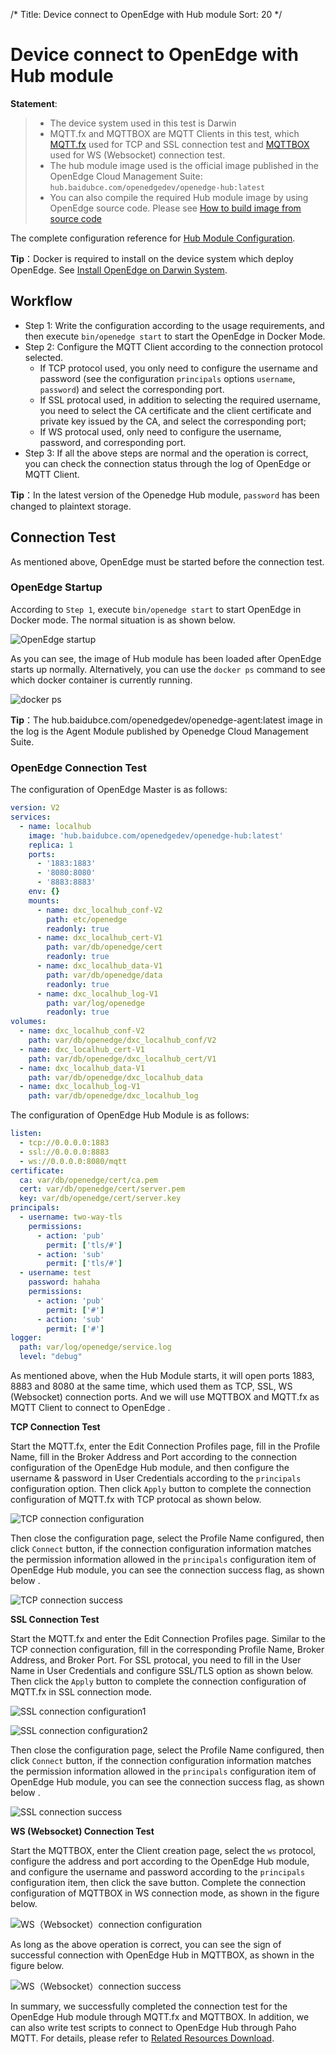 /*
Title: Device connect to OpenEdge with Hub module
Sort: 20
*/

# Device connect to OpenEdge with Hub module

**Statement**:

> + The device system used in this test is Darwin
> + MQTT.fx and MQTTBOX are MQTT Clients in this test, which [MQTT.fx](../../Resources-download) used for TCP and SSL connection test and [MQTTBOX](../../Resources-download) used for WS (Websocket) connection test.
> + The hub module image used  is the official image published in the OpenEdge Cloud Management Suite: `hub.baidubce.com/openedgedev/openedge-hub:latest`
> + You can also compile the required Hub module image by using OpenEdge source code. Please see [How to build image from source code](../../setup/Build-OpenEdge-from-Source)

The complete configuration reference for [Hub Module Configuration](./Config-interpretation).

**Tip**：Docker is required to install on the device system which deploy OpenEdge. See [Install OpenEdge on Darwin System](../../setup/Install-OpenEdge-on-Darwin).

## Workflow

- Step 1: Write the configuration according to the usage requirements, and then execute `bin/openedge start` to start the OpenEdge in Docker Mode.
- Step 2: Configure the MQTT Client according to the connection protocol selected.
    - If TCP protocol used, you only need to configure the username and password (see the configuration `principals` options `username`, `password`) and select the corresponding port.
    - If SSL protocal used, in addition to selecting the required username, you need to select the CA certificate and the client certificate and private key issued by the CA, and select the corresponding port;
    - If WS protocal used, only need to configure the username, password, and corresponding port.
- Step 3: If all the above steps are normal and the operation is correct, you can check the connection status through the log of OpenEdge or MQTT Client.

**Tip**：In the latest version of the Openedge Hub module, `password` has been changed to plaintext storage.

## Connection Test

As mentioned above, OpenEdge must be started before the connection test.

### OpenEdge Startup

According to `Step 1`, execute `bin/openedge start` to start OpenEdge in Docker mode. The normal situation is as shown below.

![OpenEdge startup](../../images/tutorials/connect/openedge-hub-start.png)

As you can see, the image of Hub module has been loaded after OpenEdge starts up normally. Alternatively, you can use the `docker ps` command to see which docker container is currently running.

![docker ps](../../images/tutorials/connect/container-openedge-hub-run.png)

**Tip**：The hub.baidubce.com/openedgedev/openedge-agent:latest image in the log is the Agent Module published by Openedge Cloud Management Suite.

### OpenEdge Connection Test

The configuration of OpenEdge Master is as follows:

```yaml
version: V2
services:
  - name: localhub
    image: 'hub.baidubce.com/openedgedev/openedge-hub:latest'
    replica: 1
    ports:
      - '1883:1883'
      - '8080:8080'
      - '8883:8883'
    env: {}
    mounts:
      - name: dxc_localhub_conf-V2
        path: etc/openedge
        readonly: true
      - name: dxc_localhub_cert-V1
        path: var/db/openedge/cert
        readonly: true
      - name: dxc_localhub_data-V1
        path: var/db/openedge/data
        readonly: true
      - name: dxc_localhub_log-V1
        path: var/log/openedge
        readonly: true
volumes:  
  - name: dxc_localhub_conf-V2
    path: var/db/openedge/dxc_localhub_conf/V2
  - name: dxc_localhub_cert-V1
    path: var/db/openedge/dxc_localhub_cert/V1
  - name: dxc_localhub_data-V1
    path: var/db/openedge/dxc_localhub_data
  - name: dxc_localhub_log-V1
    path: var/db/openedge/dxc_localhub_log  
```

The configuration of OpenEdge Hub Module is as follows:

```yaml
listen:
  - tcp://0.0.0.0:1883
  - ssl://0.0.0.0:8883
  - ws://0.0.0.0:8080/mqtt
certificate:
  ca: var/db/openedge/cert/ca.pem
  cert: var/db/openedge/cert/server.pem
  key: var/db/openedge/cert/server.key
principals:
  - username: two-way-tls
    permissions:
      - action: 'pub'
        permit: ['tls/#']
      - action: 'sub'
        permit: ['tls/#']
  - username: test
    password: hahaha
    permissions:
      - action: 'pub'
        permit: ['#']
      - action: 'sub'
        permit: ['#']
logger:
  path: var/log/openedge/service.log
  level: "debug"
```

As mentioned above, when the Hub Module starts, it will open ports 1883, 8883 and 8080 at the same time, which used them as TCP, SSL, WS (Websocket) connection ports. And we will use MQTTBOX and MQTT.fx as MQTT Client to connect to OpenEdge . 

**TCP Connection Test**

Start the MQTT.fx, enter the Edit Connection Profiles page, fill in the Profile Name, fill in the Broker Address and Port according to the connection configuration of the OpenEdge Hub module, and then configure the username & password in User Credentials according to the `principals` configuration option. Then click `Apply` button to complete the connection configuration of MQTT.fx with TCP protocal as shown below.

![TCP connection configuration](../../images/tutorials/connect/mqttbox-tcp-connect-config.png)

Then close the configuration page, select the Profile Name configured, then click `Connect` button, if the connection configuration information matches the permission information allowed in the `principals` configuration item of OpenEdge Hub module, you can see the connection success flag, as shown below .

![TCP connection success](../../images/tutorials/connect/mqttbox-tcp-connect-success.png)

**SSL Connection Test**

Start the MQTT.fx and enter the Edit Connection Profiles page. Similar to the TCP connection configuration, fill in the corresponding Profile Name, Broker Address, and Broker Port. For SSL protocal, you need to fill in the User Name in User Credentials and configure SSL/TLS option as shown below. Then click the `Apply` button to complete the connection configuration of MQTT.fx in SSL connection mode.

![SSL connection configuration1](../../images/tutorials/connect/mqttbox-ssl-connect-config1.png)

![SSL connection configuration2](../../images/tutorials/connect/mqttbox-ssl-connect-config2.png)

Then close the configuration page, select the Profile Name configured, then click `Connect` button, if the connection configuration information matches the permission information allowed in the `principals` configuration item of OpenEdge Hub module, you can see the connection success flag, as shown below .

![SSL connection success](../../images/tutorials/connect/mqttbox-ssl-connect-success.png)

**WS (Websocket) Connection Test**

Start the MQTTBOX, enter the Client creation page, select the `ws` protocol, configure the address and port according to the OpenEdge Hub module, and configure the username and password according to the `principals` configuration item, then click the save button. Complete the connection configuration of MQTTBOX in WS connection mode, as shown in the figure below.

![WS（Websocket）connection configuration](../../images/tutorials/connect/mqttbox-ws-connect-config.png)

As long as the above operation is correct, you can see the sign of successful connection with OpenEdge Hub in MQTTBOX, as shown in the figure below.

![WS（Websocket）connection success](../../images/tutorials/connect/mqttbox-ws-connect-success.png)

In summary, we successfully completed the connection test for the OpenEdge Hub module through MQTT.fx and MQTTBOX. In addition, we can also write test scripts to connect to OpenEdge Hub through Paho MQTT. For details, please refer to [Related Resources Download](../../Resources-download).
